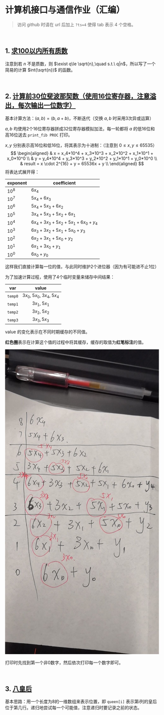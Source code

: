 # 计算机接口与通信作业（汇编）

> 访问 github 时请在 url 后加上 `?ts=4` 使得 tab 表示 4 个空格。



&nbsp;   

## 1. [求100以内所有质数](https://github.com/rsy56640/Assignment-in-WHUISS/blob/master/Other/Asm-AS/prime.asm?ts=4)

注意到若 $n$ 不是质数，则 $\exist q\le \sqrt{n},\quad s.t.\ q|n$，所以写了一个简易的计算 $int(\sqrt{n})$ 的函数。



&nbsp;

## 2. [计算前30位斐波那契数（使用16位寄存器，注意溢出，每次输出一位数字）](https://github.com/rsy56640/Assignment-in-WHUISS/blob/master/Other/Asm-AS/fib30_16reg_print_one_char.asm?ts=4)

基本计算方法：$(a,b) = (b, a+b)$，不断迭代（交换 $a,b$ 时采用3次异或运算）

$a,b$ 均使用2个16位寄存器拼成32位寄存器模拟加法，每一轮都将 $a$ 的低16位和高16位送去 `print_fib PROC` 打印。



$x,y$ 分别表示高16位和低16位，将其表示为十进制：（注意到 $0 \le x,y \le 65535$）
$$
\begin{aligned}
& x = x_4*10^4 + x_3*10^3 + x_2*10^2 + x_1*10^1 + x_0*10^0 \\
& y = y_4*10^4 + y_3*10^3 + y_2*10^2 + y_1*10^1 + y_0*10^0 \\
& result = x \cdot 2^{16} + y = 65536x + y \\
\end{aligned}
$$
将表达式展开得：

| exponent | coefficient                    |
| -------- | ------------------------------ |
| $10^8$   | $6x_4$                         |
| $10^7$   | $5x_4+6x_3$                    |
| $10^6$   | $5x_4+5x_3+6x_2$               |
| $10^5$   | $3x_4+5x_3+5x_2+6x_1$          |
| $10^4$   | $6x_4+3x_3+5x_2+5x_1+6x_0+y_4$ |
| $10^3$   | $6x_3+3x_2+5x_1+5x_0+y_3$      |
| $10^2$   | $6x_2+3x_1+5x_0+y_2$           |
| $10^1$   | $6x_1+3x_0+y_1$                |
| $10^0$   | $6x_0+y_0$                     |

这样我们直接计算每一位的值，与此同时维护2个进位器（因为有可能进不止1位）

为了加速计算过程，使用了4个临时变量来储存中间结果：

|   var   |            value            |
| :-----: | :-------------------------: |
| `temp0` | $3x_0,\ 5x_0,\ 3x_4,\ 5x_4$ |
| `temp1` |        $3x_1,\ 5x_1$        |
| `temp2` |        $3x_2,\ 5x_2$        |
| `temp3` |        $3x_3, 5x_3$         |

value 的变化表示在不同时期缓存的不同值。

**红色圈**表示在计算这个值的过程中将其缓存，缓存的取值为**红笔标注**的值。

![](assets/cache.jpg)



打印时先找到第一个非0数字，然后依次打印每一个数字即可。



&nbsp;   

## 3. [八皇后](https://github.com/rsy56640/Assignment-in-WHUISS/blob/master/Other/Asm-AS/eight_queen.asm?ts=4)

基本思路：用一个长度为8的一维数组来表示位置，即 `queen[i]` 表示第i列的皇后位于第几行。递归地尝试每一个可能值，注意递归时要记录之前的状态。
